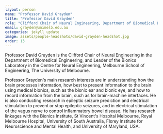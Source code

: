 ```yaml
---
layout: person
name: "Professor David Grayden"
title: "Professor David Grayden"
role: "Clifford Chair of Neural Engineering, Department of Biomedical Engineering, The University of Melbourne"
email: grayden@unimelb.edu.au
categories: jekyll update
image: assets/people-headshots/david-grayden-headshot.jpg
order: 13
---
```

Professor David Grayden is the Clifford Chair of Neural Engineering in the Department of Biomedical Engineering, and Leader of the Bionics Laboratory in the Centre for Neural Engineering, Melbourne School of Engineering, The University of Melbourne.

Professor Grayden's main research interests are in understanding how the brain processes information, how best to present information to the brain using medical bionics, such as the bionic ear and bionic eye, and how to record information from the brain, such as for brain-machine interfaces. He is also conducting research in epileptic seizure prediction and electrical stimulation to prevent or stop epileptic seizures, and in electrical stimulation of the vagus nerve to control inflammatory bowel disease. He has research linkages with the Bionics Institute, St Vincent&#39;s Hospital Melbourne, Royal Melbourne Hospital, University of South Australia, Florey Institute for Neuroscience and Mental Health, and University of Maryland, USA.
